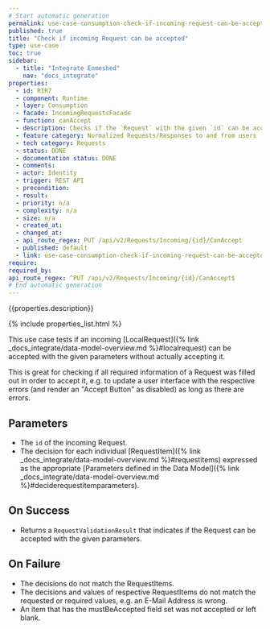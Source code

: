 ```yaml
---
# Start automatic generation
permalink: use-case-consumption-check-if-incoming-request-can-be-accepted
published: true
title: "Check if incoming Request can be accepted"
type: use-case
toc: true
sidebar:
  - title: "Integrate Enmeshed"
    nav: "docs_integrate"
properties:
  - id: RIR7
  - component: Runtime
  - layer: Consumption
  - facade: IncomingRequestsFacade
  - function: canAccept
  - description: Checks if the `Request` with the given `id` can be accepted.
  - feature category: Normalized Requests/Responses to and from users
  - tech category: Requests
  - status: DONE
  - documentation status: DONE
  - comments:
  - actor: Identity
  - trigger: REST API
  - precondition:
  - result:
  - priority: n/a
  - complexity: n/a
  - size: n/a
  - created_at:
  - changed_at:
  - api_route_regex: PUT /api/v2/Requests/Incoming/{id}/CanAccept
  - published: default
  - link: use-case-consumption-check-if-incoming-request-can-be-accepted
require:
required_by:
api_route_regex: ^PUT /api/v2/Requests/Incoming/{id}/CanAccept$
# End automatic generation
---
```


{{properties.description}}

{% include properties_list.html %}

This use case tests if an incoming [LocalRequest]({% link _docs_integrate/data-model-overview.md %}#localrequest)
can be accepted with the given parameters without actually accepting it.

This is great for checking if all required information of a Request was filled out in order to accept it, e.g. to update a user interface with the respective errors (and render an "Accept Button" as disabled) as long as there are errors.

## Parameters

- The `id` of the incoming Request.
- The decision for each individual [RequestItem]({% link _docs_integrate/data-model-overview.md %}#requestitems)
  expressed as the appropriate [Parameters defined in the Data Model]({% link _docs_integrate/data-model-overview.md %}#deciderequestitemparameters).

## On Success

- Returns a `RequestValidationResult` that indicates if the Request can be accepted with the given parameters.

## On Failure

- The decisions do not match the RequestItems.
- The decisions and values of respective RequestItems do not match the requested or required values, e.g. an E-Mail Address is wrong.
- An item that has the mustBeAccepted field set was not accepted or left blank.
